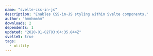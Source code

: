 ```yaml
---
name: "svelte-css-in-js"
description: "Enables CSS-in-JS styling within Svelte components."
author: "hmmhmmhm"
downloads: 2
dependents: 1
updated: "2020-01-02T03:04:35.844Z"
svelte5: true
tags: 
  - utility
---
```

